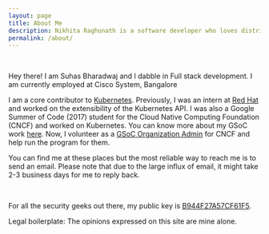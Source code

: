 ```yaml
---
layout: page
title: About Me
description: Nikhita Raghunath is a software developer who loves distributed systems and open source.
permalink: /about/
---
```

<br>


Hey there! I am Suhas Bharadwaj and I dabble in Full stack development. I am currently employed at Cisco System, Bangalore

I am a core contributor to [Kubernetes](https://kubernetes.io/).
Previously, I was an intern at [Red Hat](https://www.redhat.com/en) and worked on the extensibility of the Kubernetes API.
I was also a Google Summer of Code (2017) student for the Cloud Native Computing Foundation (CNCF) and worked on Kubernetes. You can know more about my GSoC work [here](https://github.com/nikhita/gsoc-meta-k8s).
Now, I volunteer as a [GSoC Organization Admin](https://github.com/cncf/soc#organization-admins) for CNCF and help run the program for them.

You can find me at these places but the most reliable way to reach me is to send an email. Please note that due to the large influx of email, it might take 2-3 business days for me to reply back.

<div align="center">
<p>
<a href="mailto:suhaspbharadwaj@gmail.com"><i class="fa fa-envelope-o fa-fw" aria-hidden="true" style="font-size:40px;color:#2980b9"></i></a>
&nbsp; &nbsp; &nbsp;
<a href="https://github.com/suhas-p-bharadwaj"><i class="fa fa-github" aria-hidden="true" style="font-size:40px;color:#2980b9"></i></a>
&nbsp; &nbsp; &nbsp;
<a href="https://twitter.com/readfead"><i class="fa fa-twitter" aria-hidden="true" style="font-size:40px;color:#2980b9"></i></a>
&nbsp; &nbsp; &nbsp;
<a href="https://www.linkedin.com/in/suhas-bharadwaj-ab06b638/"><i class="fa fa-linkedin" aria-hidden="true" style="font-size:40px;color:#2980b9"></i></a>
&nbsp; &nbsp; &nbsp;
</p>
</div>

For all the security geeks out there, my public key is [B944F27A57CF61F5](https://keybase.io/nikhita).

Legal boilerplate: The opinions expressed on this site are mine alone.
